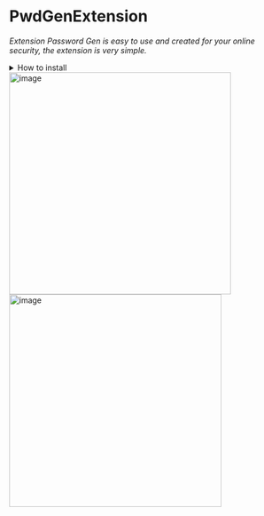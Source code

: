 # PwdGenExtension
*Extension Password Gen is easy to use and created for your online security, the extension is very simple.*

<details>
<summary> How to install</summary>

  
1. Clone the project:  
```cmd
git clone https://github.com/datadr1p/PwdGenExtension.git
```
2. *Open your browser (Chrome, Edge, or any Chromium-based browser).*

3. *Go to Extensions (chrome://extensions/).*

4. *Enable Developer mode (top-right toggle).*

5. *Click Load unpacked and select the cloned folder.*

6. *The extension icon should appear in your toolbar.*

</details>

<img src="https://github.com/user-attachments/assets/0d3dd5ba-a7ae-4d47-836c-af7a7dd03ec7" alt="image" width="400"/>
<img src="https://github.com/user-attachments/assets/6a87a04c-5444-4e71-94ed-1a9be5c152fc" alt="image" width="383"/>

